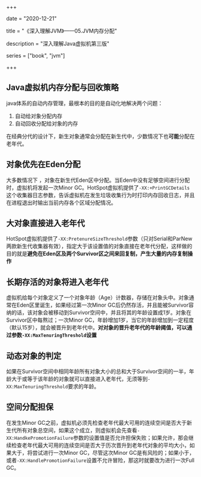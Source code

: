 +++

date = "2020-12-21"

title = "《深入理解JVM》——05.JVM内存分配"

description = "深入理解Java虚拟机第三版"

series = ["book", "jvm"]

+++

## Java虚拟机内存分配与回收策略

java体系的自动内存管理，最根本的目的是自动化地解决两个问题：
1. 自动给对象分配内存
2. 自动回收分配给对象的内存

在经典分代的设计下，新生对象通常会分配在新生代中，少数情况下也**可能**分配在老年代。

对象优先在Eden分配
-

大多数情况下 ，对象在新生代Eden区中分配。当Eden中没有足够空间进行分配时，虚拟机将发起一次Minor GC。HotSpot虚拟机提供了`-XX:+PrintGCDetails`这个收集器日志参数，告诉虚拟机在发生垃圾收集行为时打印内存回收日志，并且在进程退出时输出当前内存各个区域分配情况。

大对象直接进入老年代
-

HotSpot虚拟机提供了`-XX:PretenureSizeThreshold`参数（只对Serial和ParNew两款新生代收集器有效），指定大于该设置值的对象直接在老年代分配，这样做的目的就是**避免在Eden区及两个Survivor区之间来回复制，产生大量的内存复制操作**

长期存活的对象将进入老年代
-

虚拟机给每个对象定义了一个对象年龄（Age）计数器，存储在对象头中。对象通常在Eden区里诞生，如果经过第一次Minor GC后仍然存活，并且能被Survivor容纳的话，该对象会被移动到Survivor空间中，并且将其的年龄设置成1岁。对象在Survivor区中每熬过；一次Minor GC，年龄增加1岁，当它的年龄增加到一定程度（默认15岁），就会被晋升到老年代中。**对对象的晋升老年代的年龄阈值，可以通过参数`-XX:MaxTenuringThreshold`设置**

动态对象的判定
-
如果在Survivor空间中相同年龄所有对象大小的总和大于Survivor空间的一半，年龄大于或等于该年龄的对象就可以直接进入老年代，无须等到`-XX:MaxTenuringThreshold`要求的年龄。

空间分配担保
-
在发生Minor GC之前，虚拟机必须先检查老年代最大可用的连续空间是否大于新生代所有对象总空间，如果这个成立，则虚拟机会先查看`-XX:HandkePromotionFailure`参数的设置值是否允许担保失败；如果允许，那会继续检查老年代最大可用的连续空间是否大于历次晋升到老年代对象的平均大小，如果大于，将尝试进行一次Minor GC，尽管这次Minor GC是有风险的；如果小于，或者`-XX:HandlePromotionFailure`设置不允许冒险，那这时就要改为进行一次Full GC。
                                                                                                                                                                                                                                                                                                                                                                                                                                                



















































